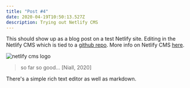 ```yaml
---
title: "Post #4"
date: 2020-04-19T10:50:13.527Z
description: Trying out Netlify CMS
---
```

This should show up as a blog post on a test Netlify site. Editing in the Netlify CMS which is tied to a [github repo](https://github.com/nkelly75/one-click-hugo-cms). More info on Netlify CMS [here](https://www.netlifycms.org/). 

![netlify cms logo](img/netlify-cms.png "netlify cms logo")

> so far so good... \[Niall, 2020]

There's a simple rich text editor as well as markdown.